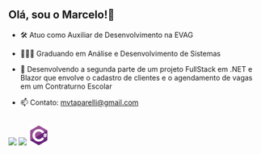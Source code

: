 ## Olá, sou o Marcelo!👋

- 🛠️ Atuo como Auxiliar de Desenvolvimento na EVAG
  
- 👨🏻‍🎓 Graduando em Análise e Desenvolvimento de Sistemas

- 🌱 Desenvolvendo a segunda parte de um projeto FullStack em .NET e Blazor que envolve o cadastro de clientes e o agendamento de vagas em um Contraturno Escolar

- 📫 Contato: mvtaparelli@gmail.com

<div style="display: inline-block; gap: 100;"><br>
  <img align="center height="30" width="40" src="https://cdn.jsdelivr.net/gh/devicons/devicon@latest/icons/dotnetcore/dotnetcore-original.svg">
  <img align="center height="30" width="40" src="https://cdn.jsdelivr.net/gh/devicons/devicon@latest/icons/blazor/blazor-original.svg">
  <img align="center height="30" width="40" src="https://raw.githubusercontent.com/devicons/devicon/master/icons/csharp/csharp-original.svg">
</div>
